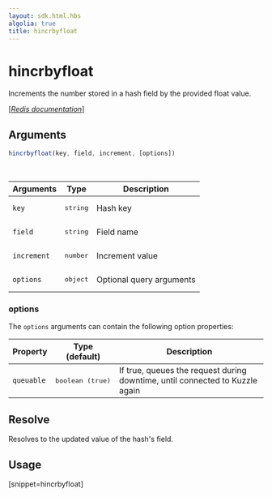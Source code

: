 ```yaml
---
layout: sdk.html.hbs
algolia: true
title: hincrbyfloat
---
```


# hincrbyfloat


Increments the number stored in a hash field by the provided float value.

[[_Redis documentation_]](https://redis.io/commands/hincrbyfloat)

## Arguments

```js
hincrbyfloat(key, field, increment, [options])

```

<br/>

| Arguments    | Type    | Description |
|--------------|---------|-------------|
| `key` | <pre>string</pre> | Hash key |
| `field` | <pre>string</pre> | Field name |
| `increment` | <pre>number</pre> | Increment value |
| ``options`` | <pre>object</pre> | Optional query arguments |

### options

The `options` arguments can contain the following option properties:

| Property   | Type (default)   | Description                       |
| ---------- | ------- | --------------------------------- |
| `queuable` | <pre>boolean (true)</pre> | If true, queues the request during downtime, until connected to Kuzzle again |

## Resolve

Resolves to the updated value of the hash's field.

## Usage

[snippet=hincrbyfloat]
